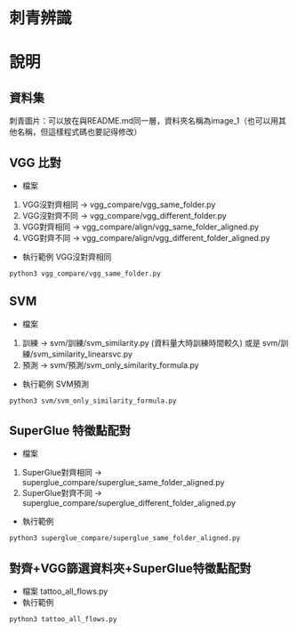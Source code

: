 # 刺青辨識
# 說明

## 資料集
刺青圖片：可以放在與README.md同一層，資料夾名稱為image_1（也可以用其他名稱，但這樣程式碼也要記得修改）


## VGG 比對
- 檔案
1. VGG沒對齊相同 -> vgg_compare/vgg_same_folder.py
2. VGG沒對齊不同 -> vgg_compare/vgg_different_folder.py
3. VGG對齊相同 -> vgg_compare/align/vgg_same_folder_aligned.py
4. VGG對齊不同 -> vgg_compare/align/vgg_different_folder_aligned.py
- 執行範例 VGG沒對齊相同
```bash
python3 vgg_compare/vgg_same_folder.py
```

## SVM
- 檔案
1. 訓練 -> svm/訓練/svm_similarity.py (資料量大時訓練時間較久) 或是 svm/訓練/svm_similarity_linearsvc.py
2. 預測 -> svm/預測/svm_only_similarity_formula.py
- 執行範例 SVM預測
```bash
python3 svm/svm_only_similarity_formula.py
```
## SuperGlue 特徵點配對
- 檔案
1. SuperGlue對齊相同 -> superglue_compare/superglue_same_folder_aligned.py
2. SuperGlue對齊不同 -> superglue_compare/superglue_different_folder_aligned.py
- 執行範例
```bash
python3 superglue_compare/superglue_same_folder_aligned.py 
```

## 對齊+VGG篩選資料夾+SuperGlue特徵點配對
- 檔案
tattoo_all_flows.py
- 執行範例
```bash
python3 tattoo_all_flows.py
```